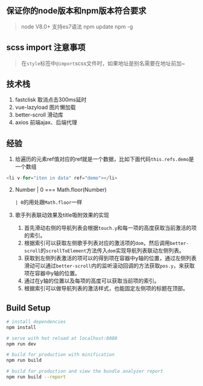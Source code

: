 ## 保证你的node版本和npm版本符合要求
> node V8.0+ 支持es7语法
npm update npm -g

## scss import 注意事项
>在`style`标签中`@import`scss文件时，如果地址是别名需要在地址前加~

## 技术栈
1. fastclisk 取消点击300ms延时
2. vue-lazyload 图片懒加载
3. better-scroll 滑动库
4. axios 前端ajax、后端代理

## 经验
1. 给遍历的元素ref值对应的ref就是一个数据，比如下面代码`this.refs.demo`是一个数组

  ```javascript
  <li v-for="iten in data" ref="demo"></li>
  ```
2. Number | 0  === Math.floor(Number)

    `| 0`的用处跟`Math.floor`一样

3. 歌手列表联动效果及title吸附效果的实现

    1. 首先滑动右侧的导航列表会根据`touch.y`和每一项的高度获取当前激活的项的索引。
    2. 根据索引可以获取左侧歌手列表对应的激活项的`dom`，然后调用`better-scroll`的`scrollToElement`方法传入`dom`实现导航列表联动左侧列表。
    3. 获取到左侧列表激活的项可以的得到项在容器中y轴的位置，通过左侧列表滑动可以通过`better-scroll`内的监听滚动回调的方法获取`pos.y`，来获取项在容器中y轴的位置。
    4. 通过在y轴的位置以及每项的高度可以获取当前项的索引。
    5. 根据索引可以做导航列表的激活样式，也能固定左侧项的标题在顶部。

## Build Setup

``` bash
# install dependencies
npm install

# serve with hot reload at localhost:8080
npm run dev

# build for production with minification
npm run build

# build for production and view the bundle analyzer report
npm run build --report
```
